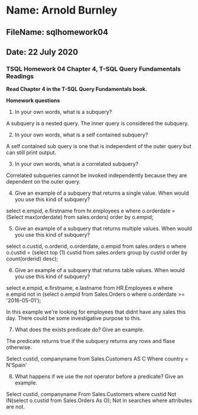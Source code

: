 # Name: Arnold Burnley

## FileName: sqlhomework04

## Date: 22 July 2020


### TSQL Homework 04 Chapter 4, T-SQL Query Fundamentals Readings


**Read Chapter 4 in the T-SQL Query Fundamentals book.**

**Homework questions**

1. In your own words, what is a subquery?

A subquery is a nested query. The inner query is considered the subquery. 

2. In your own words, what is a self contained subquery?

A self contained sub query is one that is independent of the outer query but can still print output.

3. In your own words, what is a correlated subquery?

Correlated subqueries cannot be invoked independently because they are dependent on the outer query.

4. Give an example of a subquery that returns a single value. When would you use this kind of subquery?

select e.empid, e.firstname from hr.employees e 
where o.orderdate =
(Select max(orderdate) from sales.orders)
order by o.empid;

5. Give an example of a subquery that returns multiple values. When would you use this kind of subquery?

select  o.custid, o.orderid, o.orderdate, o.empid
	from sales.orders o where o.custid = 
(select top (1) custid from sales.orders group by custid order by count(orderid) desc);

6. Give an example of a subquery that returns table values. When would you use this kind of subquery?

select e.empid, e.firstname, e.lastname from HR.Employees e 
where e.empid not in
(select o.empid from Sales.Orders o where o.orderdate >= '2016-05-01');

In this example we're looking for employees that didnt have any sales this day. There could be some investigative purpose to this.

7. What does the exists predicate do? Give an example.

The predicate returns true if the subquery returns any rows and flase otherwise.

Select custid, companyname
from Sales.Customers AS C
Where country = N'Spain'


8. What happens if we use the not operator before a predicate? Give an example.

Select custid, companyname
From Sales.Customers
where custid Not IN(select o.custid
					from Sales.Orders As O);
Not in searches where attributes are not.


